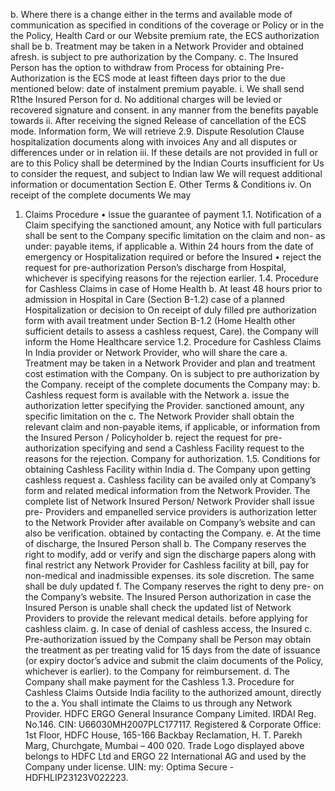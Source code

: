 b. Where there is a change either in the terms and available mode of communication as specified in
conditions of the coverage or Policy or in the the Policy, Health Card or our Website
premium rate, the ECS authorization shall be b. Treatment may be taken in a Network Provider and
obtained afresh. is subject to pre authorization by the Company.
c. The Insured Person has the option to withdraw from Process for obtaining Pre-Authorization is
the ECS mode at least fifteen days prior to the due mentioned below:
date of instalment premium payable. i. We shall send R1the Insured Person for
d. No additional charges will be levied or recovered signature and consent.
in any manner from the benefits payable towards ii. After receiving the signed Release of
cancellation of the ECS mode. Information form, We will retrieve
2.9. Dispute Resolution Clause hospitalization documents along with invoices
Any and all disputes or differences under or in relation iii. If these details are not provided in full or are
to this Policy shall be determined by the Indian Courts insufficient for Us to consider the request,
and subject to Indian law We will request additional information or
documentation
Section E. Other Terms & Conditions iv. On receipt of the complete documents We
may
1. Claims Procedure
• issue the guarantee of payment
1.1. Notification of a Claim
specifying the sanctioned amount, any
Notice with full particulars shall be sent to the Company specific limitation on the claim and non-
as under: payable items, if applicable
a. Within 24 hours from the date of emergency or
Hospitalization required or before the Insured
• reject the request for pre-authorization
Person’s discharge from Hospital, whichever is
specifying reasons for the rejection
earlier.
1.4. Procedure for Cashless Claims in case of Home Health
b. At least 48 hours prior to admission in Hospital in
Care (Section B-1.2)
case of a planned Hospitalization or decision to
On receipt of duly filled pre authorization form with
avail treatment under Section B-1.2 (Home Health
other sufficient details to assess a cashless request,
Care).
the Company will inform the Home Healthcare service
1.2. Procedure for Cashless Claims In India
provider or Network Provider, who will share the care
a. Treatment may be taken in a Network Provider and plan and treatment cost estimation with the Company. On
is subject to pre authorization by the Company. receipt of the complete documents the Company may:
b. Cashless request form is available with the Network a. issue the authorization letter specifying the
Provider. sanctioned amount, any specific limitation on the
c. The Network Provider shall obtain the relevant claim and non-payable items, if applicable, or
information from the Insured Person / Policyholder b. reject the request for pre-authorization specifying
and send a Cashless Facility request to the reasons for the rejection.
Company for authorization.
1.5. Conditions for obtaining Cashless Facility within India
d. The Company upon getting cashless request
a. Cashless facility can be availed only at Company’s
form and related medical information from the
Network Provider. The complete list of Network
Insured Person/ Network Provider shall issue pre-
Providers and empanelled service providers is
authorization letter to the Network Provider after
available on Company’s website and can also be
verification.
obtained by contacting the Company.
e. At the time of discharge, the Insured Person shall
b. The Company reserves the right to modify, add or
verify and sign the discharge papers along with final
restrict any Network Provider for Cashless facility at
bill, pay for non-medical and inadmissible expenses.
its sole discretion. The same shall be duly updated
f. The Company reserves the right to deny pre- on the Company’s website. The Insured Person
authorization in case the Insured Person is unable shall check the updated list of Network Providers
to provide the relevant medical details. before applying for cashless claim.
g. In case of denial of cashless access, the Insured c. Pre-authorization issued by the Company shall be
Person may obtain the treatment as per treating valid for 15 days from the date of issuance (or expiry
doctor’s advice and submit the claim documents of the Policy, whichever is earlier).
to the Company for reimbursement.
d. The Company shall make payment for the Cashless
1.3. Procedure for Cashless Claims Outside India facility to the authorized amount, directly to the
a. You shall intimate the Claims to us through any Network Provider.
HDFC ERGO General Insurance Company Limited. IRDAI Reg. No.146. CIN: U66030MH2007PLC177117. Registered & Corporate Office: 1st Floor, HDFC
House, 165-166 Backbay Reclamation, H. T. Parekh Marg, Churchgate, Mumbai – 400 020. Trade Logo displayed above belongs to HDFC Ltd and ERGO 22
International AG and used by the Company under license. UIN: my: Optima Secure - HDFHLIP23123V022223.